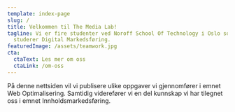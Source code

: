 ```yaml
---
template: index-page
slug: /
title: Velkommen til The Media Lab!
tagline: Vi er fire studenter ved Noroff School Of Technology i Oslo som
  studerer Digital Markedsføring.
featuredImage: /assets/teamwork.jpg
cta:
  ctaText: Les mer om oss
  ctaLink: /om-oss
---
```

På denne nettsiden vil vi publisere ulike oppgaver vi gjennomfører i emnet Web Optimalisering. Samtidig viderefører vi en del kunnskap vi har tilegnet oss i emnet Innholdsmarkedsføring.
